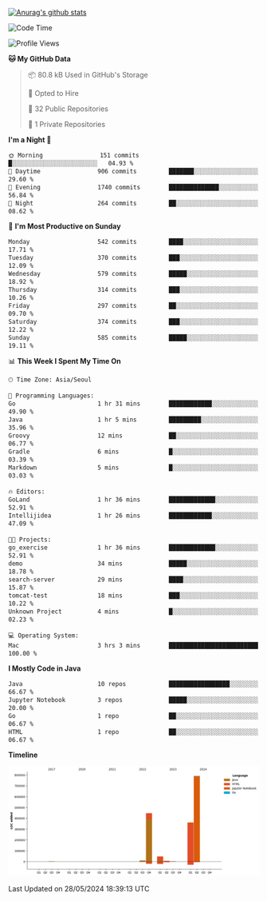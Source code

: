 [![Anurag's github stats](https://github-readme-stats.vercel.app/api?username=hajubal)](https://github.com/anuraghazra/github-readme-stats)

<!--START_SECTION:waka-->
![Code Time](http://img.shields.io/badge/Code%20Time-14%20hrs%203%20mins-blue)

![Profile Views](http://img.shields.io/badge/Profile%20Views-0-blue)

**🐱 My GitHub Data** 

> 📦 80.8 kB Used in GitHub's Storage 
 > 
> 💼 Opted to Hire
 > 
> 📜 32 Public Repositories 
 > 
> 🔑 1 Private Repositories 
 > 
**I'm a Night 🦉** 

```text
🌞 Morning                151 commits         █░░░░░░░░░░░░░░░░░░░░░░░░   04.93 % 
🌆 Daytime                906 commits         ███████░░░░░░░░░░░░░░░░░░   29.60 % 
🌃 Evening                1740 commits        ██████████████░░░░░░░░░░░   56.84 % 
🌙 Night                  264 commits         ██░░░░░░░░░░░░░░░░░░░░░░░   08.62 % 
```
📅 **I'm Most Productive on Sunday** 

```text
Monday                   542 commits         ████░░░░░░░░░░░░░░░░░░░░░   17.71 % 
Tuesday                  370 commits         ███░░░░░░░░░░░░░░░░░░░░░░   12.09 % 
Wednesday                579 commits         █████░░░░░░░░░░░░░░░░░░░░   18.92 % 
Thursday                 314 commits         ███░░░░░░░░░░░░░░░░░░░░░░   10.26 % 
Friday                   297 commits         ██░░░░░░░░░░░░░░░░░░░░░░░   09.70 % 
Saturday                 374 commits         ███░░░░░░░░░░░░░░░░░░░░░░   12.22 % 
Sunday                   585 commits         █████░░░░░░░░░░░░░░░░░░░░   19.11 % 
```


📊 **This Week I Spent My Time On** 

```text
🕑︎ Time Zone: Asia/Seoul

💬 Programming Languages: 
Go                       1 hr 31 mins        ████████████░░░░░░░░░░░░░   49.90 % 
Java                     1 hr 5 mins         █████████░░░░░░░░░░░░░░░░   35.96 % 
Groovy                   12 mins             ██░░░░░░░░░░░░░░░░░░░░░░░   06.77 % 
Gradle                   6 mins              █░░░░░░░░░░░░░░░░░░░░░░░░   03.39 % 
Markdown                 5 mins              █░░░░░░░░░░░░░░░░░░░░░░░░   03.03 % 

🔥 Editors: 
GoLand                   1 hr 36 mins        █████████████░░░░░░░░░░░░   52.91 % 
Intellijidea             1 hr 26 mins        ████████████░░░░░░░░░░░░░   47.09 % 

🐱‍💻 Projects: 
go_exercise              1 hr 36 mins        █████████████░░░░░░░░░░░░   52.91 % 
demo                     34 mins             █████░░░░░░░░░░░░░░░░░░░░   18.78 % 
search-server            29 mins             ████░░░░░░░░░░░░░░░░░░░░░   15.87 % 
tomcat-test              18 mins             ███░░░░░░░░░░░░░░░░░░░░░░   10.22 % 
Unknown Project          4 mins              █░░░░░░░░░░░░░░░░░░░░░░░░   02.23 % 

💻 Operating System: 
Mac                      3 hrs 3 mins        █████████████████████████   100.00 % 
```

**I Mostly Code in Java** 

```text
Java                     10 repos            █████████████████░░░░░░░░   66.67 % 
Jupyter Notebook         3 repos             █████░░░░░░░░░░░░░░░░░░░░   20.00 % 
Go                       1 repo              ██░░░░░░░░░░░░░░░░░░░░░░░   06.67 % 
HTML                     1 repo              ██░░░░░░░░░░░░░░░░░░░░░░░   06.67 % 
```



**Timeline**

![Lines of Code chart](https://raw.githubusercontent.com/hajubal/hajubal/main/assets/bar_graph.png)


 Last Updated on 28/05/2024 18:39:13 UTC
<!--END_SECTION:waka-->